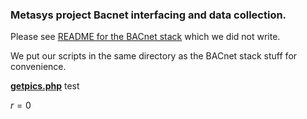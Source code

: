 
### Metasys project Bacnet interfacing and data collection.

Please see [README for the BACnet stack](README.txt) which we did not write.

We put our scripts in the same directory as the BACnet stack stuff for convenience.

**[getpics.php](getpics.php)** test

$r=0$
